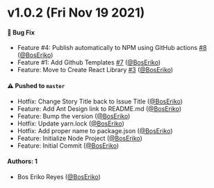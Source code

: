 # v1.0.2 (Fri Nov 19 2021)

#### 🐛 Bug Fix

- Feature #4: Publish automatically to NPM using GitHub actions [#8](https://github.com/kuru-studio/kuru-studio-design/pull/8) ([@BosEriko](https://github.com/BosEriko))
- Feature #1: Add Github Templates [#7](https://github.com/kuru-studio/kuru-studio-design/pull/7) ([@BosEriko](https://github.com/BosEriko))
- Feature: Move to Create React Library [#3](https://github.com/kuru-studio/kuru-studio-design/pull/3) ([@BosEriko](https://github.com/BosEriko))

#### ⚠️ Pushed to `master`

- Hotfix: Change Story Title back to Issue Title ([@BosEriko](https://github.com/BosEriko))
- Feature: Add Ant Design link to README.md ([@BosEriko](https://github.com/BosEriko))
- Feature: Bump the version ([@BosEriko](https://github.com/BosEriko))
- Hotfix: Update yarn.lock ([@BosEriko](https://github.com/BosEriko))
- Hotfix: Add proper name to package.json ([@BosEriko](https://github.com/BosEriko))
- Feature: Initialize Node Project ([@BosEriko](https://github.com/BosEriko))
- Feature: Initial Commit ([@BosEriko](https://github.com/BosEriko))

#### Authors: 1

- Bos Eriko Reyes ([@BosEriko](https://github.com/BosEriko))
